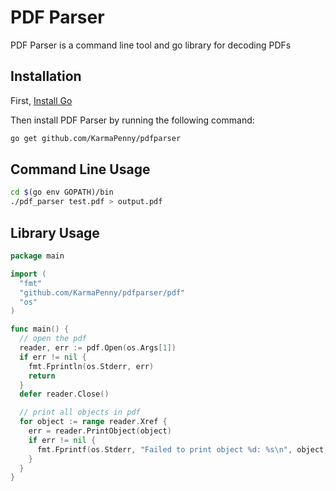 # PDF Parser
PDF Parser is a command line tool and go library for decoding PDFs

## Installation
First, [Install Go](https://golang.org/doc/install#install)

Then install PDF Parser by running the following command:
```bash
go get github.com/KarmaPenny/pdfparser
```

## Command Line Usage
```bash
cd $(go env GOPATH)/bin
./pdf_parser test.pdf > output.pdf
```

## Library Usage
```go
package main

import (
  "fmt"
  "github.com/KarmaPenny/pdfparser/pdf"
  "os"
)

func main() {
  // open the pdf
  reader, err := pdf.Open(os.Args[1])
  if err != nil {
    fmt.Fprintln(os.Stderr, err)
    return
  }
  defer reader.Close()

  // print all objects in pdf
  for object := range reader.Xref {
    err = reader.PrintObject(object)
    if err != nil {
      fmt.Fprintf(os.Stderr, "Failed to print object %d: %s\n", object, err)
    }
  }
}
```
